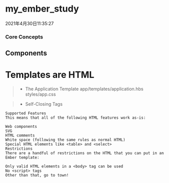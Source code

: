 # my_ember_study
2021年4月30日11:35:27
### Core Concepts
## Components
# Templates are HTML
> + The Application Template
> app/templates/application.hbs   styles/app.css

> + Self-Closing Tags
```
Supported Features
This means that all of the following HTML features work as-is:

Web components
SVG
HTML comments
White space (following the same rules as normal HTML)
Special HTML elements like <table> and <select>
Restrictions
There are a handful of restrictions on the HTML that you can put in an Ember template:

Only valid HTML elements in a <body> tag can be used
No <script> tags
Other than that, go to town!
```


